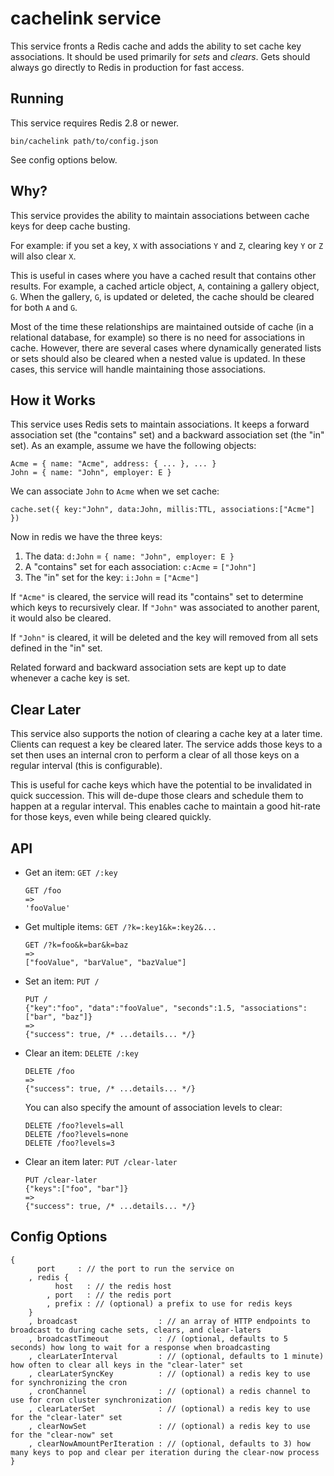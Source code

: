# cachelink service

This service fronts a Redis cache and adds the ability to set cache key associations. It should be used primarily
for *sets* and *clears*. Gets should always go directly to Redis in production for fast access.

## Running

This service requires Redis 2.8 or newer.

```
bin/cachelink path/to/config.json
```

See config options below.

## Why?

This service provides the ability to maintain associations between cache keys for deep cache busting.

For example: if you set a key, `X` with associations `Y` and `Z`, clearing key `Y` or `Z` will also clear `X`. 

This is useful in cases where you have a cached result that contains other results. For example, 
a cached article object, `A`, containing a gallery object, `G`. When the gallery, `G`, is updated or deleted, the 
cache should be cleared for both `A` and `G`. 

Most of the time these relationships are maintained outside of cache (in a relational database, for example) so 
there is no need for associations in cache. However, there are several cases where dynamically generated lists or 
sets should also be cleared when a nested value is updated. In these cases, this service will handle 
maintaining those associations.

## How it Works

This service uses Redis sets to maintain associations. It keeps a forward association set (the "contains" set) and 
a backward association set (the "in" set). As an example, assume we have the following objects:

```
Acme = { name: "Acme", address: { ... }, ... }
John = { name: "John", employer: E }
```

We can associate `John` to `Acme` when we set cache:

```
cache.set({ key:"John", data:John, millis:TTL, associations:["Acme"] })
```

Now in redis we have the three keys:

1. The data: `d:John` = `{ name: "John", employer: E }`
2. A "contains" set for each association: `c:Acme` = `["John"]`
3. The "in" set for the key: `i:John` = `["Acme"]`

If `"Acme"` is cleared, the service will read its "contains" set to determine which keys to recursively clear.
If `"John"` was associated to another parent, it would also be cleared.

If `"John"` is cleared, it will be deleted and the key will removed from all sets defined in the "in" set.

Related forward and backward association sets are kept up to date whenever a cache key is set.

## Clear Later

This service also supports the notion of clearing a cache key at a later time. 
Clients can request a key be cleared later. The service adds those keys to a set then uses an internal cron to perform
a clear of all those keys on a regular interval (this is configurable).

This is useful for cache keys which have the potential to be invalidated in quick succession. This will
de-dupe those clears and schedule them to happen at a regular interval. 
This enables cache to maintain a good hit-rate for those keys, even while being cleared quickly.

## API

- Get an item: `GET /:key`
	```
	GET /foo
	=>
	'fooValue'
	```

- Get multiple items: `GET /?k=:key1&k=:key2&...`
	```
	GET /?k=foo&k=bar&k=baz
	=>
	["fooValue", "barValue", "bazValue"]
	```

- Set an item: `PUT /`
	```
	PUT /
	{"key":"foo", "data":"fooValue", "seconds":1.5, "associations":["bar", "baz"]}
	=>
	{"success": true, /* ...details... */}
	```

- Clear an item: `DELETE /:key`
	```
	DELETE /foo
	=>
	{"success": true, /* ...details... */}
	```
	You can also specify the amount of association levels to clear:
	```
	DELETE /foo?levels=all
	DELETE /foo?levels=none
	DELETE /foo?levels=3
	```

- Clear an item later: `PUT /clear-later`
	```
	PUT /clear-later
	{"keys":["foo", "bar"]}
	=>
	{"success": true, /* ...details... */}
	```

## Config Options

```
{
	  port     : // the port to run the service on
	, redis {
		  host   : // the redis host
		, port   : // the redis port
		, prefix : // (optional) a prefix to use for redis keys
	}
	, broadcast                  : // an array of HTTP endpoints to broadcast to during cache sets, clears, and clear-laters
	, broadcastTimeout           : // (optional, defaults to 5 seconds) how long to wait for a response when broadcasting
	, clearLaterInterval         : // (optional, defaults to 1 minute) how often to clear all keys in the "clear-later" set
	, clearLaterSyncKey          : // (optional) a redis key to use for synchronizing the cron
	, cronChannel                : // (optional) a redis channel to use for cron cluster synchronization
	, clearLaterSet              : // (optional) a redis key to use for the "clear-later" set
	, clearNowSet                : // (optional) a redis key to use for the "clear-now" set
	, clearNowAmountPerIteration : // (optional, defaults to 3) how many keys to pop and clear per iteration during the clear-now process
}
```
